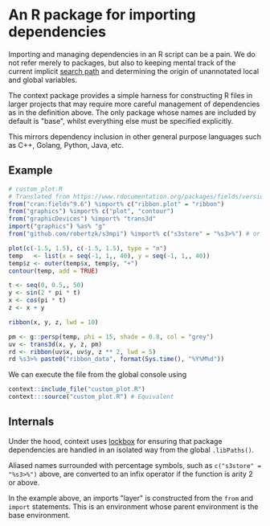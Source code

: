 # An R package for importing dependencies

Importing and managing dependencies in an R script can be a pain. We do not refer merely
to packages, but also to keeping mental track of the current implicit [search path](http://stat.ethz.ch/R-manual/R-devel/library/base/html/search.html)
and determining the origin of unannotated local and global variables.

The context package provides a simple harness for constructing R files in larger
projects that may require more careful management of dependencies as in
the definition above. The only package whose names are included by 
default is "base", whilst everything else must be specified explicitly.

This mirrors dependency inclusion in other general purpose languages such as
C++, Golang, Python, Java, etc.

## Example

```r
# custom_plot.R
# Translated from https://www.rdocumentation.org/packages/fields/versions/9.6/topics/ribbon.plot
from("cran:fields^9.6") %import% c("ribbon.plot" = "ribbon")
from("graphics") %import% c("plot", "contour")
from("graphicDevices") %import% "trans3d"
import("graphics") %as% "g"
from("github.com/robertzk/s3mpi") %import% c("s3store" = "%s3>%") # or %import% "s3store" %as% "%s3>%"

plot(c(-1.5, 1.5), c(-1.5, 1.5), type = "n")
temp   <- list(x = seq(-1, 1,, 40), y = seq(-1, 1,, 40))
temp$z <- outer(temp$x, temp$y, "+")
contour(temp, add = TRUE)

t <- seq(0, 0.5,, 50)
y <- sin(2 * pi * t)
x <- cos(pi * t)
z <- x + y

ribbon(x, y, z, lwd = 10)

pm <- g::persp(temp, phi = 15, shade = 0.8, col = "grey") 
uv <- trans3d(x, y, z, pm)
rd <- ribbon(uv$x, uv$y, z ** 2, lwd = 5)
rd %s3>% paste0("ribbon_data", format(Sys.time(), "%Y%M%d"))
```

We can execute the file from the global console using

```r
context::include_file("custom_plot.R")
context:::source("custom_plot.R") # Equivalent
```

## Internals

Under the hood, context uses [lockbox](https://github.com/robertzk/lockbox) for ensuring
that package dependencies are handled in an isolated way from the global `.libPaths()`.

Aliased names surrounded with percentage symbols, such as `c("s3store" = "%s3>%")` above,
are converted to an infix operator if the function is arity 2 or above.

In the example above, an imports "layer" is constructed from the `from` and `import`
statements. This is an environment whose parent environment is the base environment.
